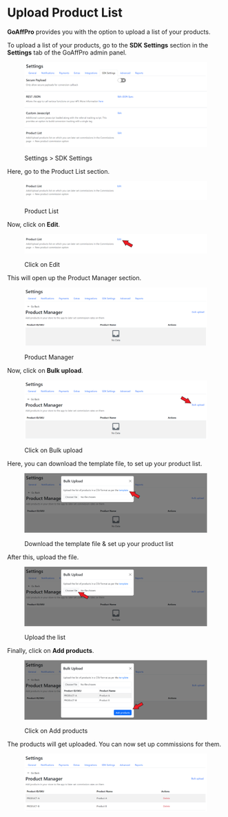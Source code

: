 # Upload Product List

**GoAffPro** provides you with the option to upload a list of your products.&#x20;

To upload a list of your products, go to the **SDK Settings** section in the **Settings** tab of the GoAffPro admin panel.

<figure><img src="../../../.gitbook/assets/image (296).png" alt=""><figcaption><p>Settings > SDK Settings</p></figcaption></figure>

Here, go to the Product List section.

<figure><img src="../../../.gitbook/assets/image (297).png" alt=""><figcaption><p>Product List</p></figcaption></figure>

Now, click on **Edit**.

<figure><img src="../../../.gitbook/assets/Screenshot 2023-11-27 192550.png" alt=""><figcaption><p>Click on Edit</p></figcaption></figure>

This will open up the Product Manager section.

<figure><img src="../../../.gitbook/assets/image (298).png" alt=""><figcaption><p>Product Manager</p></figcaption></figure>

Now, click on **Bulk upload**.

<figure><img src="../../../.gitbook/assets/Screenshot 2023-11-27 192601.png" alt=""><figcaption><p>Click on Bulk upload</p></figcaption></figure>

Here, you can download the template file, to set up your product list.&#x20;

<figure><img src="../../../.gitbook/assets/Screenshot 2023-11-27 192634.png" alt=""><figcaption><p>Download the template file &#x26; set up your product list</p></figcaption></figure>

After this, upload the file.

<figure><img src="../../../.gitbook/assets/Screenshot 2023-11-27 19122634.png" alt=""><figcaption><p>Upload the list</p></figcaption></figure>

Finally, click on **Add products**.

<figure><img src="../../../.gitbook/assets/Screenshot 2023-11-27 192951.png" alt=""><figcaption><p>Click on Add products</p></figcaption></figure>

The products will get uploaded. You can now set up commissions for them.&#x20;

<figure><img src="../../../.gitbook/assets/Screenshot 2023-11-27 193005.png" alt=""><figcaption></figcaption></figure>
